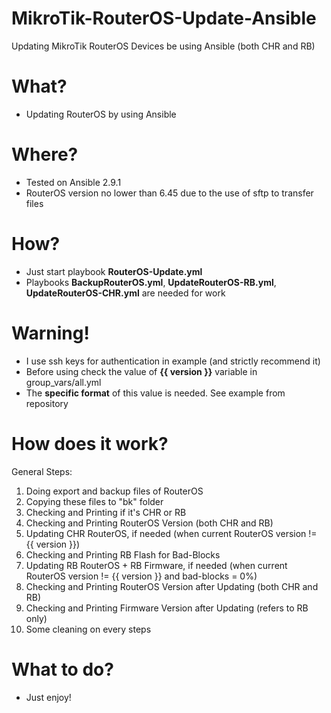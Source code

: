 # MikroTik-RouterOS-Update-Ansible
Updating MikroTik RouterOS Devices be using Ansible (both CHR and RB)

<h1>What?</h1>

- Updating RouterOS by using Ansible

<h1>Where?</h1>

- Tested on Ansible 2.9.1
- RouterOS version no lower than 6.45 due to the use of sftp to transfer files

<h1>How?</h1>

- Just start playbook <b>RouterOS-Update.yml</b>
- Playbooks <b>BackupRouterOS.yml</b>, <b>UpdateRouterOS-RB.yml</b>, <b>UpdateRouterOS-CHR.yml</b> are needed for work

<h1>Warning!</h1>

- I use ssh keys for authentication in example (and strictly recommend it)
- Before using check the value of <b>{{ version }}</b> variable in group_vars/all.yml
- The <b>specific format</b> of this value is needed. See example from repository

<h1>How does it work?</h1>

General Steps:
1. Doing export and backup files of RouterOS
2. Copying these files to "bk" folder
3. Checking and Printing if it's CHR or RB
4. Checking and Printing RouterOS Version (both CHR and RB)
5. Updating CHR RouterOS, if needed  (when current RouterOS version != {{ version }})
6. Checking and Printing RB Flash for Bad-Blocks
7. Updating RB RouterOS + RB Firmware, if needed (when current RouterOS version != {{ version }} and bad-blocks = 0%)
8. Checking and Printing RouterOS Version after Updating (both CHR and RB)
9. Checking and Printing Firmware Version after Updating (refers to RB only)
10. Some cleaning on every steps

<h1>What to do?</h1>

- Just enjoy!
